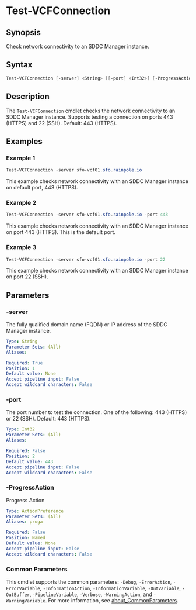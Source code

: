 # Test-VCFConnection

## Synopsis

Check network connectivity to an SDDC Manager instance.

## Syntax

```powershell
Test-VCFConnection [-server] <String> [[-port] <Int32>] [-ProgressAction <ActionPreference>] [<CommonParameters>]
```

## Description

The `Test-VCFConnection` cmdlet checks the network connectivity to an SDDC Manager instance.
Supports testing a connection on ports 443 (HTTPS) and 22 (SSH). Default: 443 (HTTPS).

## Examples

### Example 1

```powershell
Test-VCFConnection -server sfo-vcf01.sfo.rainpole.io
```

This example checks network connectivity with an SDDC Manager instance on default port, 443 (HTTPS).

### Example 2

```powershell
Test-VCFConnection -server sfo-vcf01.sfo.rainpole.io -port 443
```

This example checks network connectivity with an SDDC Manager instance on port 443 (HTTPS). This is the default port.

### Example 3

```powershell
Test-VCFConnection -server sfo-vcf01.sfo.rainpole.io -port 22
```

This example checks network connectivity with an SDDC Manager instance on port 22 (SSH).

## Parameters

### -server

The fully qualified domain name (FQDN) or IP address of the SDDC Manager instance.

```yaml
Type: String
Parameter Sets: (All)
Aliases:

Required: True
Position: 1
Default value: None
Accept pipeline input: False
Accept wildcard characters: False
```

### -port

The port number to test the connection.
One of the following: 443 (HTTPS) or 22 (SSH).
Default: 443 (HTTPS).

```yaml
Type: Int32
Parameter Sets: (All)
Aliases:

Required: False
Position: 2
Default value: 443
Accept pipeline input: False
Accept wildcard characters: False
```

### -ProgressAction

Progress Action

```yaml
Type: ActionPreference
Parameter Sets: (All)
Aliases: proga

Required: False
Position: Named
Default value: None
Accept pipeline input: False
Accept wildcard characters: False
```

### Common Parameters

This cmdlet supports the common parameters: `-Debug`, `-ErrorAction`, `-ErrorVariable`, `-InformationAction`, `-InformationVariable`, `-OutVariable`, `-OutBuffer`, `-PipelineVariable`, `-Verbose`, `-WarningAction`, and `-WarningVariable`. For more information, see [about_CommonParameters](http://go.microsoft.com/fwlink/?LinkID=113216).
